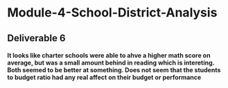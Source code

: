 # Module-4-School-District-Analysis

## Deliverable 6

#### It looks like charter schools were able to ahve a higher math score on average, but was a small amount behind in reading which is intereting. Both seemed to be better at something. Does not seem that the students to budget ratio had any real affect on their budget or performance